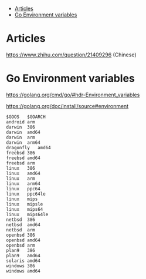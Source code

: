 <!-- TOC -->

- [Articles](#articles)
- [Go Environment variables](#go-environment-variables)

<!-- /TOC -->

# Articles
https://www.zhihu.com/question/21409296 (Chinese)

# Go Environment variables
https://golang.org/cmd/go/#hdr-Environment_variables

https://golang.org/doc/install/source#environment

	$GOOS	$GOARCH
    android	arm
    darwin	386
    darwin	amd64
    darwin	arm
    darwin	arm64
    dragonfly	amd64
    freebsd	386
    freebsd	amd64
    freebsd	arm
    linux	386
    linux	amd64
    linux	arm
    linux	arm64
    linux	ppc64
    linux	ppc64le
    linux	mips
    linux	mipsle
    linux	mips64
    linux	mips64le
    netbsd	386
    netbsd	amd64
    netbsd	arm
    openbsd	386
    openbsd	amd64
    openbsd	arm
    plan9	386
    plan9	amd64
    solaris	amd64
    windows	386
    windows	amd64